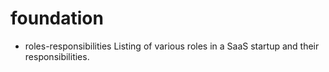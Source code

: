 # foundation

* roles-responsibilities
Listing of various roles in a SaaS startup and their responsibilities.
